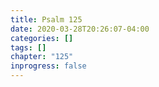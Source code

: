 ```yaml
---
title: Psalm 125
date: 2020-03-28T20:26:07-04:00
categories: []
tags: []
chapter: "125"
inprogress: false
---
```



